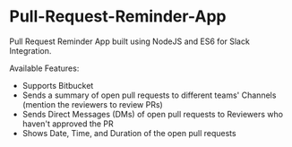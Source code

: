 # Pull-Request-Reminder-App
Pull Request Reminder App built using NodeJS and ES6 for Slack Integration.

Available Features:

- Supports Bitbucket
- Sends a summary of open pull requests to different teams' Channels (mention the reviewers to review PRs)
- Sends Direct Messages (DMs) of open pull requests to Reviewers who haven't approved the PR
- Shows Date, Time, and Duration of the open pull requests
